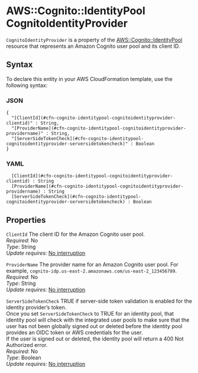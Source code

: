 # AWS::Cognito::IdentityPool CognitoIdentityProvider<a name="aws-properties-cognito-identitypool-cognitoidentityprovider"></a>

`CognitoIdentityProvider` is a property of the [AWS::Cognito::IdentityPool](https://docs.aws.amazon.com/AWSCloudFormation/latest/UserGuide/aws-resource-cognito-identitypool.html) resource that represents an Amazon Cognito user pool and its client ID\.

## Syntax<a name="aws-properties-cognito-identitypool-cognitoidentityprovider-syntax"></a>

To declare this entity in your AWS CloudFormation template, use the following syntax:

### JSON<a name="aws-properties-cognito-identitypool-cognitoidentityprovider-syntax.json"></a>

```
{
  "[ClientId](#cfn-cognito-identitypool-cognitoidentityprovider-clientid)" : String,
  "[ProviderName](#cfn-cognito-identitypool-cognitoidentityprovider-providername)" : String,
  "[ServerSideTokenCheck](#cfn-cognito-identitypool-cognitoidentityprovider-serversidetokencheck)" : Boolean
}
```

### YAML<a name="aws-properties-cognito-identitypool-cognitoidentityprovider-syntax.yaml"></a>

```
﻿  [ClientId](#cfn-cognito-identitypool-cognitoidentityprovider-clientid) : String
﻿  [ProviderName](#cfn-cognito-identitypool-cognitoidentityprovider-providername) : String
﻿  [ServerSideTokenCheck](#cfn-cognito-identitypool-cognitoidentityprovider-serversidetokencheck) : Boolean
```

## Properties<a name="aws-properties-cognito-identitypool-cognitoidentityprovider-properties"></a>

`ClientId`  <a name="cfn-cognito-identitypool-cognitoidentityprovider-clientid"></a>
The client ID for the Amazon Cognito user pool\.  
*Required*: No  
*Type*: String  
*Update requires*: [No interruption](https://docs.aws.amazon.com/AWSCloudFormation/latest/UserGuide/using-cfn-updating-stacks-update-behaviors.html#update-no-interrupt)

`ProviderName`  <a name="cfn-cognito-identitypool-cognitoidentityprovider-providername"></a>
The provider name for an Amazon Cognito user pool\. For example, `cognito-idp.us-east-2.amazonaws.com/us-east-2_123456789`\.  
*Required*: No  
*Type*: String  
*Update requires*: [No interruption](https://docs.aws.amazon.com/AWSCloudFormation/latest/UserGuide/using-cfn-updating-stacks-update-behaviors.html#update-no-interrupt)

`ServerSideTokenCheck`  <a name="cfn-cognito-identitypool-cognitoidentityprovider-serversidetokencheck"></a>
TRUE if server\-side token validation is enabled for the identity provider’s token\.  
Once you set `ServerSideTokenCheck` to TRUE for an identity pool, that identity pool will check with the integrated user pools to make sure that the user has not been globally signed out or deleted before the identity pool provides an OIDC token or AWS credentials for the user\.  
If the user is signed out or deleted, the identity pool will return a 400 Not Authorized error\.  
*Required*: No  
*Type*: Boolean  
*Update requires*: [No interruption](https://docs.aws.amazon.com/AWSCloudFormation/latest/UserGuide/using-cfn-updating-stacks-update-behaviors.html#update-no-interrupt)
